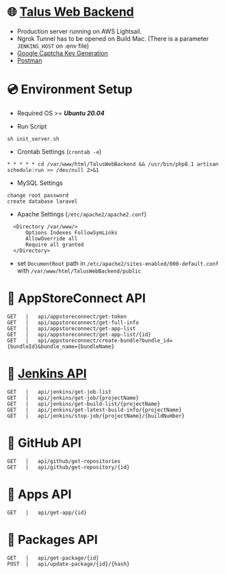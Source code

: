 # 🌐 [Talus Web Backend](http://34.252.141.173)
- Production server running on AWS Lightsail.
- Ngrok Tunnel has to be opened on Build Mac. (There is a parameter ```JENKINS_HOST``` on .env file)
- [Google Captcha Key Generation](https://www.google.com/recaptcha/admin/create)
- [Postman](https://www.postman.com)

# 💿 Environment Setup
- Required OS >= ***Ubuntu 20.04***

- Run Script
```
sh init_server.sh
```
- Crontab Settings (`crontab -e`)
```
* * * * * cd /var/www/html/TalusWebBackend && /usr/bin/php8.1 artisan schedule:run >> /dev/null 2>&1
```

- MySQL Settings
```
change root password
create database laravel
```

- Apache Settings (`/etc/apache2/apache2.conf`)
```
  <Directory /var/www/>
      Options Indexes FollowSymLinks
      AllowOverride all
      Require all granted
  </Directory>
```
- set `DocumentRoot` path in `/etc/apache2/sites-enabled/000-default.conf` with `/var/www/html/TalusWebBackend/public`

# 🔑 AppStoreConnect API
```
GET   |   api/appstoreconnect/get-token
GET   |   api/appstoreconnect/get-full-info
GET   |   api/appstoreconnect/get-app-list
GET   |   api/appstoreconnect/get-app-list/{id}
GET   |   api/appstoreconnect/create-bundle?bundle_id={bundleId}&bundle_name={bundleName}
```

# 🔑 [Jenkins API](https://github.com/jenkinsci/pipeline-stage-view-plugin/tree/master/rest-api)
```
GET   |   api/jenkins/get-job-list
GET   |   api/jenkins/get-job/{projectName}
GET   |   api/jenkins/get-build-list/{projectName}
GET   |   api/jenkins/get-latest-build-info/{projectName}
GET   |   api/jenkins/stop-job/{projectName}/{buildNumber}
```

# 🔑 GitHub API
```
GET   |   api/github/get-repositories
GET   |   api/github/get-repository/{id}
```

# 🔑 Apps API
```
GET   |   api/get-app/{id}
```


# 🔑 Packages API
```
GET   |   api/get-package/{id}
POST  |   api/update-package/{id}/{hash}
```
